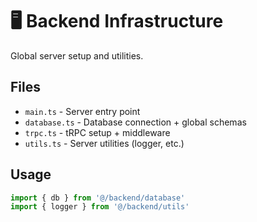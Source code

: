 # 🖥️ Backend Infrastructure

Global server setup and utilities.

## Files
- `main.ts` - Server entry point
- `database.ts` - Database connection + global schemas
- `trpc.ts` - tRPC setup + middleware
- `utils.ts` - Server utilities (logger, etc.)

## Usage
```typescript
import { db } from '@/backend/database'
import { logger } from '@/backend/utils'
```
